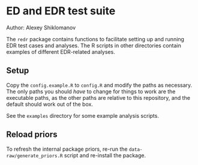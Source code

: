 # ED and EDR test suite

Author: Alexey Shiklomanov

The `redr` package contains functions to facilitate setting up and running EDR test cases and analyses.
The R scripts in other directories contain examples of different EDR-related analyses.

## Setup

Copy the `config.example.R` to `config.R` and modify the paths as necessary.
The only paths you should _have_ to change for things to work are the executable paths, as the other paths are relative to this repository, and the default should work out of the box.

See the `examples` directory for some example analysis scripts.

## Reload priors

To refresh the internal package priors, re-run the `data-raw/generate_priors.R` script and re-install the package.
